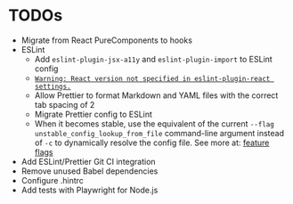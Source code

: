 # TODOs

- Migrate from React PureComponents to hooks
- ESLint
  - Add `eslint-plugin-jsx-a11y` and `eslint-plugin-import` to ESLint config
  - [`Warning: React version not specified in eslint-plugin-react settings.`](https://github.com/jsx-eslint/eslint-plugin-react#configuration)
  - Allow Prettier to format Markdown and YAML files with the correct tab spacing of 2
  - Migrate Prettier config to ESLint
  - When it becomes stable, use the equivalent of the current
    `--flag unstable_config_lookup_from_file` command-line argument
    instead of `-c` to dynamically resolve the config file. See more at:
    [feature flags](https://eslint.org/docs/latest/flags#flag-prefixes)
- Add ESLint/Prettier Git CI integration
- Remove unused Babel dependencies
- Configure .hintrc
- Add tests with Playwright for Node.js
